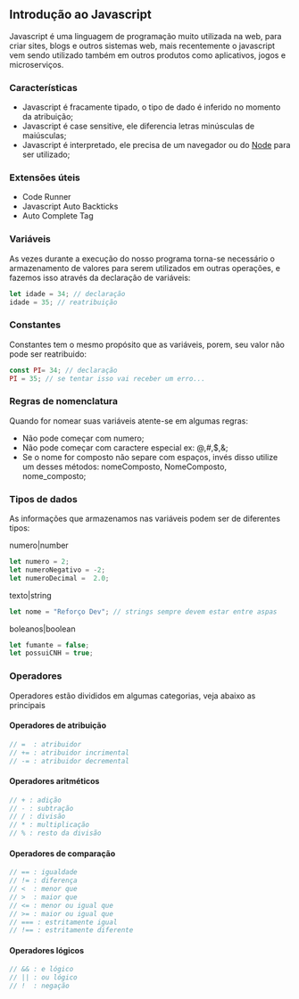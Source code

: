 ## Introdução ao Javascript

Javascript é uma linguagem de programação muito utilizada na web, para criar sites, blogs e outros sistemas web, mais recentemente o javascript vem sendo utilizado também em outros produtos como aplicativos, jogos e microserviços.

### Características

- Javascript é fracamente tipado, o tipo de dado é inferido no momento da atribuição;
- Javascript é case sensitive, ele diferencia letras minúsculas de maiúsculas;
- Javascript é interpretado, ele precisa de um navegador ou do [Node](https://nodejs.org/pt) para ser utilizado;

### Extensões úteis

- Code Runner
- Javascript Auto Backticks
- Auto Complete Tag

### Variáveis

As vezes durante a execução do nosso programa torna-se necessário o armazenamento de valores para serem utilizados em outras operações, e fazemos isso através da declaração de variáveis:

```javascript
let idade = 34; // declaração
idade = 35; // reatribuição
```

### Constantes

Constantes tem o mesmo propósito que as variáveis, porem, seu valor não pode ser reatribuido:

```javascript
const PI= 34; // declaração
PI = 35; // se tentar isso vai receber um erro...
```

### Regras de nomenclatura

Quando for nomear suas variáveis atente-se em algumas regras:
- Não pode começar com numero;
- Não pode começar com caractere especial ex: @,#,$,&;
- Se o nome for composto não separe com espaços, invés disso utilize um desses métodos: nomeComposto, NomeComposto, nome_composto;

### Tipos de dados

As informações que armazenamos nas variáveis podem ser de diferentes tipos:

numero|number
```javascript
let numero = 2; 
let numeroNegativo = -2; 
let numeroDecimal =  2.0;
```

texto|string
```javascript
let nome = "Reforço Dev"; // strings sempre devem estar entre aspas
```

boleanos|boolean
```javascript
let fumante = false;
let possuiCNH = true;
```

### Operadores

Operadores estão divididos em algumas categorias, veja abaixo as principais

#### Operadores de atribuição

```javascript
// =  : atribuidor
// += : atribuidor incrimental
// -= : atribuidor decremental
```

#### Operadores aritméticos

```javascript
// + : adição
// - : subtração
// / : divisão
// * : multiplicação
// % : resto da divisão
```

#### Operadores de comparação

```javascript
// == : igualdade
// != : diferença
// <  : menor que
// >  : maior que
// <= : menor ou igual que
// >= : maior ou igual que
// === : estritamente igual
// !== : estritamente diferente
```

#### Operadores lógicos

```javascript
// && : e lógico
// || : ou lógico
// !  : negação
```
